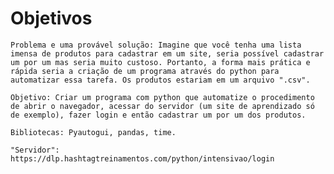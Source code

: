 # Objetivos
    Problema e uma provável solução: Imagine que você tenha uma lista imensa de produtos para cadastrar em um site, seria possível cadastrar um por um mas seria muito custoso. Portanto, a forma mais prática e rápida seria a criação de um programa através do python para automatizar essa tarefa. Os produtos estariam em um arquivo ".csv".
    
    Objetivo: Criar um programa com python que automatize o procedimento de abrir o navegador, acessar do servidor (um site de aprendizado só de exemplo), fazer login e então cadastrar um por um dos produtos.
    
    Bibliotecas: Pyautogui, pandas, time.
    
    "Servidor": https://dlp.hashtagtreinamentos.com/python/intensivao/login